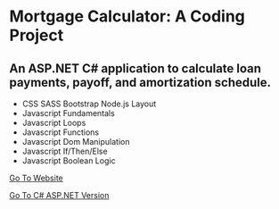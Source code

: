 # Mortgage Calculator: A Coding Project
## An ASP.NET C# application to calculate loan payments, payoff, and amortization schedule.

 - CSS SASS Bootstrap Node.js Layout
 - Javascript Fundamentals
 - Javascript Loops
 - Javascript Functions
 - Javascript Dom Manipulation
 - Javascript If/Then/Else
 - Javascript Boolean Logic
 


 [Go To Website](https://mortgage-caclulator-javascript.netlify.app/index.html)
 
 [Go To C# ASP.NET Version](https://github.com/davidbellerose/MortgageCalculatorMVC)
 
 
